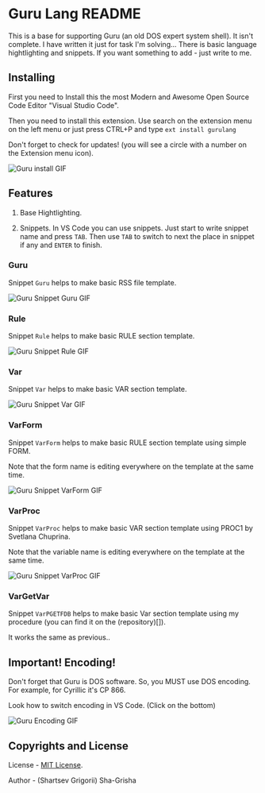 # Guru Lang README

This is a base for supporting Guru (an old DOS expert system shell).
It isn't complete. I have written it just for task I'm solving...
There is basic language hightlighting and snippets.
If you want something to add - just write to me.

## Installing

First you need to Install this the most Modern and Awesome Open Source Code Editor "Visual Studio Code".

Then you need to install this extension. Use search on the extension menu on the left menu or just press CTRL+P and type `ext install gurulang`

Don't forget to check for updates! (you will see a circle with a number on the Extension menu icon).

![Guru install GIF](images/GuruInstall.gif)

## Features

1. Base Hightlighting.

2. Snippets. In VS Code you can use snippets. Just start to write snippet name and press `TAB`. Then use `TAB` to switch to next the place in snippet if any and `ENTER` to finish.

### Guru

Snippet `Guru` helps to make basic RSS file template.

![Guru Snippet Guru GIF](images/SnippetGuru.gif)

### Rule

Snippet `Rule` helps to make basic RULE section template.

![Guru Snippet Rule GIF](images/SnippetRule.gif)

### Var

Snippet `Var` helps to make basic VAR section template.

![Guru Snippet Var GIF](images/SnippetVar.gif)

### VarForm

Snippet `VarForm` helps to make basic RULE section template using simple FORM.

Note that the form name is editing everywhere on the template at the same time.

![Guru Snippet VarForm GIF](images/SnippetVarForm.gif)

### VarProc

Snippet `VarProc` helps to make basic VAR section template using PROC1 by Svetlana Chuprina.

Note that the variable name is editing everywhere on the template at the same time.

![Guru Snippet VarProc GIF](images/SnippetVarProc.gif)

### VarGetVar

Snippet `VarPGETFDB` helps to make basic Var section template using my procedure (you can find it on the (repository)[]).

It works the same as previous..

## Important! Encoding!

Don't forget that Guru is DOS software. So, you MUST use DOS encoding. For example, for Cyrillic it's CP 866.

Look how to switch encoding in VS Code. (Click on the bottom)

![Guru Encoding GIF](images/GuruEncoding.gif)

## Copyrights and License

License - [MIT License](LICENSE.md).

Author - (Shartsev Grigorii) Sha-Grisha